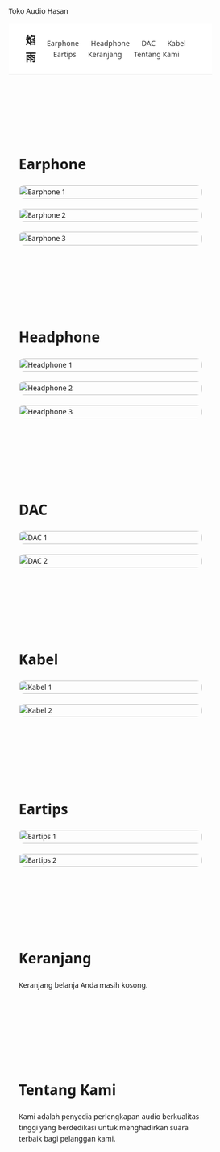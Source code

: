 Toko Audio Hasan
<html lang="id">
<head>
  <meta charset="UTF-8">
  <meta name="viewport" content="width=device-width, initial-scale=1.0">
  <title>Marketplace Audio</title>
  <style>
    * { margin: 0; padding: 0; box-sizing: border-box; scroll-behavior: smooth; }
    body { font-family: 'Segoe UI', sans-serif; line-height: 1.6; }
    header {
      position: sticky; top: 0; z-index: 999;
      background: white; padding: 1rem 2rem;
      display: flex; justify-content: space-between; align-items: center;
      border-bottom: 1px solid #eee;
    }
    .logo { font-size: 1.5em; font-weight: bold; }
    nav a {
      margin: 0 10px; text-decoration: none; color: #333; font-weight: 500;
    }
    section { padding: 60px 20px; }
    h2 { font-size: 2em; margin-bottom: 20px; }
    .product-grid {
      display: grid;
      grid-template-columns: repeat(auto-fit, minmax(200px, 1fr));
      gap: 20px;
    }
    .product-grid img {
      width: 100%; border-radius: 10px;
    }
    .container { max-width: 1200px; margin: 0 auto; }
  </style>
</head>
<body>
  <header>
    <div class="logo">焰雨</div>
    <nav>
      <a href="#earphone">Earphone</a>
      <a href="#headphone">Headphone</a>
      <a href="#dac">DAC</a>
      <a href="#kabel">Kabel</a>
      <a href="#eartips">Eartips</a>
      <a href="#keranjang">Keranjang</a>
      <a href="#tentang">Tentang Kami</a>
    </nav>
  </header>

  <section id="earphone">
    <div class="container">
      <h2>Earphone</h2>
      <div class="product-grid">
        <img src="https://i.imgur.com/xN0Ytrr.jpg" alt="Earphone 1">
        <img src="https://i.imgur.com/BHeaFXO.jpg" alt="Earphone 2">
        <img src="https://i.imgur.com/Jg7WYo4.jpg" alt="Earphone 3">
      </div>
    </div>
  </section>

  <section id="headphone">
    <div class="container">
      <h2>Headphone</h2>
      <div class="product-grid">
        <img src="https://i.imgur.com/DncrbpA.jpg" alt="Headphone 1">
        <img src="https://i.imgur.com/Wcz2Soh.jpg" alt="Headphone 2">
        <img src="https://i.imgur.com/y3NBJ7Y.jpg" alt="Headphone 3">
      </div>
    </div>
  </section>

  <section id="dac">
    <div class="container">
      <h2>DAC</h2>
      <div class="product-grid">
        <img src="https://i.imgur.com/TKrKqN5.jpg" alt="DAC 1">
        <img src="https://i.imgur.com/l47NhL6.jpg" alt="DAC 2">
      </div>
    </div>
  </section>

  <section id="kabel">
    <div class="container">
      <h2>Kabel</h2>
      <div class="product-grid">
        <img src="https://i.imgur.com/ab9D6sT.jpg" alt="Kabel 1">
        <img src="https://i.imgur.com/4pzYjHL.jpg" alt="Kabel 2">
      </div>
    </div>
  </section>

  <section id="eartips">
    <div class="container">
      <h2>Eartips</h2>
      <div class="product-grid">
        <img src="https://i.imgur.com/fBdcmi3.jpg" alt="Eartips 1">
        <img src="https://i.imgur.com/0mKsf99.jpg" alt="Eartips 2">
      </div>
    </div>
  </section>

  <section id="keranjang">
    <div class="container">
      <h2>Keranjang</h2>
      <p>Keranjang belanja Anda masih kosong.</p>
    </div>
  </section>

  <section id="tentang">
    <div class="container">
      <h2>Tentang Kami</h2>
      <p>Kami adalah penyedia perlengkapan audio berkualitas tinggi yang berdedikasi untuk menghadirkan suara terbaik bagi pelanggan kami.</p>
    </div>
  </section>
</body>
</html>
